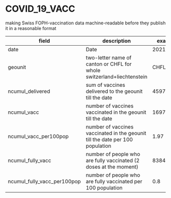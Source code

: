 # COVID_19_VACC
making Swiss FOPH-vaccination data machine-readable before they publish it in a reasonable format

|field|description|example|
|---|---|---|
|date|Date|2021&#x2011;01&#x2011;21|
|geounit|two-letter name of canton or CHFL for whole switzerland+liechtenstein|CHFL|
|ncumul_delivered|sum of vaccines delivered to the geounit till the date|459700|
|ncumul_vacc|number of vaccines vaccinated in the geounit till the date|169783|
|ncumul_vacc_per100pop|number of vaccines vaccinated in the geounit till the date per 100 population|1.97|
|ncumul_fully_vacc|number of people who are fully vaccinated (2 doses at the moment)|83842|
|ncumul_fully_vacc_per100pop|number of people who are fully vaccinated per 100 population|0.8|
